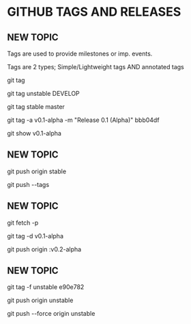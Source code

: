 # GITHUB TAGS AND RELEASES

## NEW TOPIC

Tags are used to provide milestones or imp. events. 

Tags are 2 types;
Simple/Lightweight tags AND annotated tags

git tag

git tag unstable DEVELOP

git tag stable master

git tag -a v0.1-alpha -m "Release 0.1 (Alpha)" bbb04df

git show v0.1-alpha

## NEW TOPIC

git push origin stable

git push --tags

## NEW TOPIC

git fetch -p

git tag -d v0.1-alpha

git push origin :v0.2-alpha

## NEW TOPIC

git tag -f unstable e90e782

git push origin unstable

git push --force origin unstable